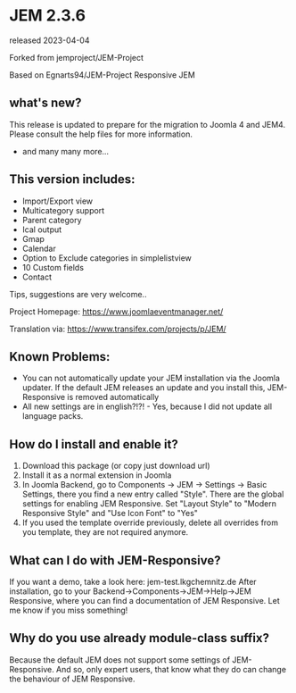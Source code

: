 # JEM 2.3.6
released 2023-04-04

Forked from jemproject/JEM-Project

Based on Egnarts94/JEM-Project Responsive JEM

## what's new?
This release is updated to prepare for the migration to Joomla 4 and JEM4.
Please consult the help files for more information.

- and many many more...

## This version includes:
- Import/Export view
- Multicategory support
- Parent category
- Ical output
- Gmap
- Calendar
- Option to Exclude categories in simplelistview
- 10 Custom fields
- Contact

Tips, suggestions are very welcome..

Project Homepage: https://www.joomlaeventmanager.net/

Translation via:  https://www.transifex.com/projects/p/JEM/

## Known Problems:
- You can not automatically update your JEM installation via the Joomla updater. If the default JEM releases an update and you install this, JEM-Responsive is removed automatically
- All new settings are in english?!?! - Yes, because I did not update all language packs.

## How do I install and enable it?
1. Download this package (or copy just download url)
2. Install it as a normal extension in Joomla
3. In Joomla Backend, go to Components -> JEM -> Settings -> Basic Settings, there you find a new entry called "Style". There are the global settings for enabling JEM Responsive. Set "Layout Style" to "Modern Responsive Style" and "Use Icon Font" to "Yes"
4. If you used the template override previously, delete all overrides from you template, they are not required anymore.

## What can I do with JEM-Responsive?
If you want a demo, take a look here: jem-test.lkgchemnitz.de 
After installation, go to your Backend->Components->JEM->Help->JEM Responsive, where you can find a documentation of JEM Responsive. Let me know if you miss something!

## Why do you use already module-class suffix?
Because the default JEM does not support some settings of JEM-Responsive. And so, only expert users, that know what they do can change the behaviour of JEM Responsive.
